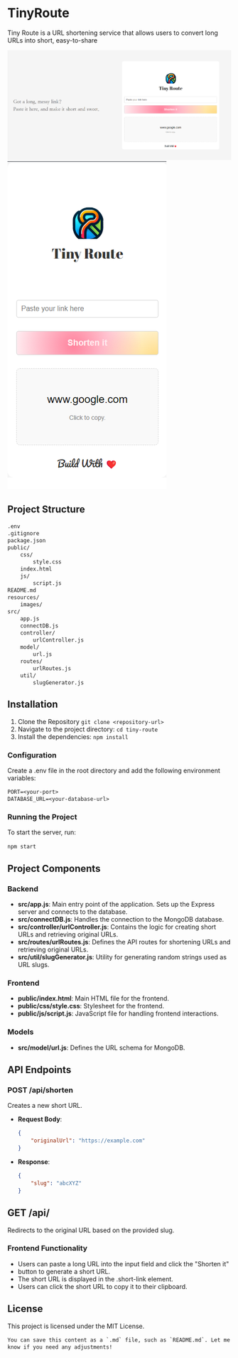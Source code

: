 # TinyRoute
Tiny Route is a URL shortening service that allows users to convert long URLs into short, easy-to-share 

![Project Desktop](./resources/previews/desktop.png)
![Project Mobile](./resources/previews/mobile.png)

## Project Structure
```
.env
.gitignore
package.json
public/
    css/
        style.css
    index.html
    js/
        script.js
README.md
resources/
    images/
src/
    app.js
    connectDB.js
    controller/
        urlController.js
    model/
        url.js
    routes/
        urlRoutes.js
    util/
        slugGenerator.js
```


## Installation
1. Clone the Repository
```git clone <repository-url>```
2. Navigate to the project directory:
```cd tiny-route```
3. Install the dependencies:
```npm install```

### Configuration
Create a .env file in the root directory and add the following environment variables:
```
PORT=<your-port>
DATABASE_URL=<your-database-url>
```

### Running the Project
To start the server, run:

```npm start    ```


## Project Components

### Backend
- **src/app.js**: Main entry point of the application. Sets up the Express server and connects to the database.
- **src/connectDB.js**: Handles the connection to the MongoDB database.
- **src/controller/urlController.js**: Contains the logic for creating short URLs and retrieving original URLs.
- **src/routes/urlRoutes.js**: Defines the API routes for shortening URLs and retrieving original URLs.
- **src/util/slugGenerator.js**: Utility for generating random strings used as URL slugs.

### Frontend
- **public/index.html**: Main HTML file for the frontend.
- **public/css/style.css**: Stylesheet for the frontend.
- **public/js/script.js**: JavaScript file for handling frontend interactions.

### Models
- **src/model/url.js**: Defines the URL schema for MongoDB.

## API Endpoints

### POST /api/shorten
Creates a new short URL.

- **Request Body**:
  ```json
  {
      "originalUrl": "https://example.com"
  }

- **Response**:
  ```json
  {
      "slug": "abcXYZ"
  }

## GET /api/
Redirects to the original URL based on the provided slug.

### Frontend Functionality
- Users can paste a long URL into the input field and click the "Shorten it" 
-  button to generate a short URL.
- The short URL is displayed in the .short-link element.
- Users can click the short URL to copy it to their clipboard.

## License

This project is licensed under the MIT License.

```
You can save this content as a `.md` file, such as `README.md`. Let me know if you need any adjustments!
```

